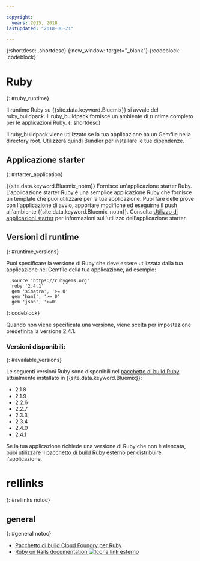 ```yaml
---

copyright:
  years: 2015, 2018
lastupdated: "2018-06-21"

---
```


{:shortdesc: .shortdesc}
{:new_window: target="_blank"}
{:codeblock: .codeblock}

# Ruby
{: #ruby_runtime}

Il runtime Ruby su {{site.data.keyword.Bluemix}} si avvale del ruby_buildpack.
Il ruby_buildpack fornisce un ambiente di runtime completo per le applicazioni Ruby.
{: shortdesc}

Il ruby_buildpack viene utilizzato se la tua applicazione ha un Gemfile nella directory root. Utilizzerà quindi Bundler per installare le tue dipendenze.

## Applicazione starter
{: #starter_application}

{{site.data.keyword.Bluemix_notm}} Fornisce un'applicazione starter Ruby.  L'applicazione starter Ruby è una semplice applicazione Ruby che fornisce un template che puoi utilizzare per la tua applicazione. Puoi fare delle prove con l'applicazione di avvio, apportare modifiche ed eseguirne il push
all'ambiente {{site.data.keyword.Bluemix_notm}}.  Consulta [Utilizzo di applicazioni starter](../common/starter_app_usage.html) per informazioni sull'utilizzo dell'applicazione starter.

## Versioni di runtime
{: #runtime_versions}

Puoi specificare la versione di Ruby che deve essere utilizzata dalla tua applicazione nel Gemfile della tua applicazione, ad esempio:

```
  source 'https://rubygems.org'
  ruby '2.4.1'
  gem 'sinatra', '>= 0'
  gem 'haml', '>= 0'
  gem 'json', '>=0'
```
{: codeblock}

Quando non viene specificata una versione, viene scelta per impostazione predefinita la versione 2.4.1.

### Versioni disponibili:
{: #available_versions}

Le seguenti versioni Ruby sono disponibili nel [pacchetto
di build Ruby](https://github.com/cloudfoundry/ruby-buildpack/releases/tag/v1.6.34) attualmente installato
in {{site.data.keyword.Bluemix}}:

* 2.1.8
* 2.1.9
* 2.2.6
* 2.2.7
* 2.3.3
* 2.3.4
* 2.4.0
* 2.4.1

Se la tua applicazione richiede una versione di Ruby che non è elencata,
puoi utilizzare il [pacchetto
di build Ruby](https://github.com/cloudfoundry/ruby-buildpack) esterno per distribuire l'applicazione.

# rellinks
{: #rellinks notoc}
## general
{: #general notoc}
* [Pacchetto di build Cloud Foundry per Ruby](https://github.com/cloudfoundry/cf-buildpack-ruby)
* [Ruby on Rails documentation ![Icona link esterno](../../icons/launch-glyph.svg "Icona link esterno")](http://api.rubyonrails.org/)
